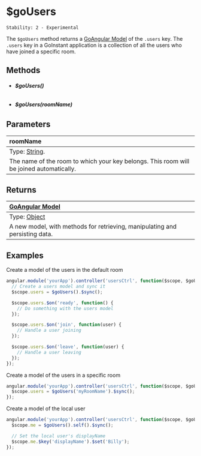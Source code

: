 # $goUsers

```
Stability: 2 - Experimental
```

The `$goUsers` method returns a [GoAngular Model](./model/index.md) of the
`.users` key. The `.users` key in a GoInstant application is a collection of all
the users who have joined a specific room.

## Methods

- ###### **$goUsers()**
- ###### **$goUsers(roomName)**


## Parameters

| roomName |
|:---|
| Type: [String](https://developer.mozilla.org/en-US/docs/Web/JavaScript/Reference/Global_Objects/String). |
| The name of the room to which your key belongs. This room will be joined automatically. |

## Returns

| [GoAngular Model](./model/index.md) |
| :--|
| Type: [Object](https://developer.mozilla.org/en-US/docs/Web/JavaScript/Reference/Global_Objects/Object) |
| A new model, with methods for retrieving, manipulating and persisting data. |

## Examples

Create a model of the users in the default room

```js
angular.module('yourApp').controller('usersCtrl', function($scope, $goUsers) {
  // Create a users model and sync it
  $scope.users = $goUsers().$sync();

  $scope.users.$on('ready', function() {
    // Do something with the users model
  });

  $scope.users.$on('join', function(user) {
    // Handle a user joining
  });

  $scope.users.$on('leave', function(user) {
    // Handle a user leaving
  });
});
```

Create a model of the users in a specific room

```js
angular.module('yourApp').controller('usersCtrl', function($scope, $goUsers) {
  $scope.users = $goUsers('myRoomName').$sync();
});
```

Create a model of the local user

```js
angular.module('yourApp').controller('usersCtrl', function($scope, $goUsers) {
  $scope.me = $goUsers().self().$sync();

  // Set the local user's displayName
  $scope.me.$key('displayName').$set('Billy');
});
```
